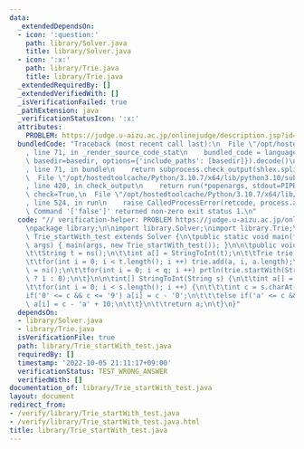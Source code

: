 ```yaml
---
data:
  _extendedDependsOn:
  - icon: ':question:'
    path: library/Solver.java
    title: library/Solver.java
  - icon: ':x:'
    path: library/Trie.java
    title: library/Trie.java
  _extendedRequiredBy: []
  _extendedVerifiedWith: []
  _isVerificationFailed: true
  _pathExtension: java
  _verificationStatusIcon: ':x:'
  attributes:
    PROBLEM: https://judge.u-aizu.ac.jp/onlinejudge/description.jsp?id=ALDS1_14_D
  bundledCode: "Traceback (most recent call last):\n  File \"/opt/hostedtoolcache/Python/3.10.7/x64/lib/python3.10/site-packages/onlinejudge_verify/documentation/build.py\"\
    , line 71, in _render_source_code_stat\n    bundled_code = language.bundle(stat.path,\
    \ basedir=basedir, options={'include_paths': [basedir]}).decode()\n  File \"/opt/hostedtoolcache/Python/3.10.7/x64/lib/python3.10/site-packages/onlinejudge_verify/languages/user_defined.py\"\
    , line 71, in bundle\n    return subprocess.check_output(shlex.split(command))\n\
    \  File \"/opt/hostedtoolcache/Python/3.10.7/x64/lib/python3.10/subprocess.py\"\
    , line 420, in check_output\n    return run(*popenargs, stdout=PIPE, timeout=timeout,\
    \ check=True,\n  File \"/opt/hostedtoolcache/Python/3.10.7/x64/lib/python3.10/subprocess.py\"\
    , line 524, in run\n    raise CalledProcessError(retcode, process.args,\nsubprocess.CalledProcessError:\
    \ Command '['false']' returned non-zero exit status 1.\n"
  code: "// verification-helper: PROBLEM https://judge.u-aizu.ac.jp/onlinejudge/description.jsp?id=ALDS1_14_D\n\
    \npackage library;\n\nimport library.Solver;\nimport library.Trie;\n\npublic class\
    \ Trie_startWith_test extends Solver {\n\tpublic static void main(final String[]\
    \ args) { main(args, new Trie_startWith_test()); }\n\n\tpublic void solve() {\n\
    \t\tString t = ns();\n\t\tint a[] = StringToInt(t);\n\t\tTrie trie = new Trie(36);\n\
    \t\tfor(int i = 0; i < t.length(); i ++) trie.add(a, i, a.length);\n\t\tint q\
    \ = ni();\n\t\tfor(int i = 0; i < q; i ++) prtln(trie.startWith(StringToInt(ns()))\
    \ ? 1 : 0);\n\t}\n\n\tint[] StringToInt(String s) {\n\t\tint a[] = new int[s.length()];\n\
    \t\tfor(int i = 0; i < s.length(); i ++) {\n\t\t\tint c = s.charAt(i);\n\t\t\t\
    if('0' <= c && c <= '9') a[i] = c - '0';\n\t\t\telse if('a' <= c && c <= 'z')\
    \ a[i] = c - 'a' + 10;\n\t\t}\n\t\treturn a;\n\t}\n}"
  dependsOn:
  - library/Solver.java
  - library/Trie.java
  isVerificationFile: true
  path: library/Trie_startWith_test.java
  requiredBy: []
  timestamp: '2022-10-05 21:11:17+09:00'
  verificationStatus: TEST_WRONG_ANSWER
  verifiedWith: []
documentation_of: library/Trie_startWith_test.java
layout: document
redirect_from:
- /verify/library/Trie_startWith_test.java
- /verify/library/Trie_startWith_test.java.html
title: library/Trie_startWith_test.java
---
```

